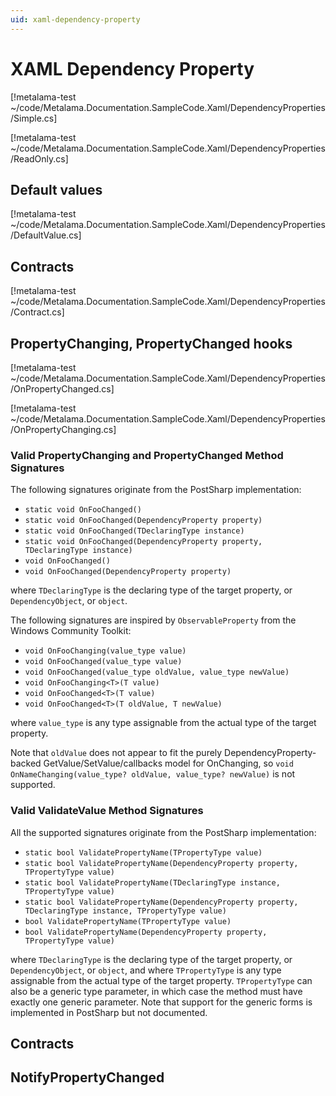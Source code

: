 ```yaml
---
uid: xaml-dependency-property
---
```


# XAML Dependency Property

[!metalama-test ~/code/Metalama.Documentation.SampleCode.Xaml/DependencyProperties/Simple.cs]

[!metalama-test ~/code/Metalama.Documentation.SampleCode.Xaml/DependencyProperties/ReadOnly.cs]

## Default values

[!metalama-test ~/code/Metalama.Documentation.SampleCode.Xaml/DependencyProperties/DefaultValue.cs]

## Contracts

[!metalama-test ~/code/Metalama.Documentation.SampleCode.Xaml/DependencyProperties/Contract.cs]


## PropertyChanging, PropertyChanged hooks

[!metalama-test ~/code/Metalama.Documentation.SampleCode.Xaml/DependencyProperties/OnPropertyChanged.cs]

[!metalama-test ~/code/Metalama.Documentation.SampleCode.Xaml/DependencyProperties/OnPropertyChanging.cs]


### Valid PropertyChanging and PropertyChanged Method Signatures

The following signatures originate from the PostSharp implementation:

* `static void OnFooChanged()`
* `static void OnFooChanged(DependencyProperty property)`
* `static void OnFooChanged(TDeclaringType instance)`
* `static void OnFooChanged(DependencyProperty property, TDeclaringType instance)`
* `void OnFooChanged()`
* `void OnFooChanged(DependencyProperty property)`

where `TDeclaringType` is the declaring type of the target property, or `DependencyObject`, or `object`.

The following signatures are inspired by `ObservableProperty` from the Windows Community Toolkit:

* `void OnFooChanging(value_type value)`
* `void OnFooChanged(value_type value)`
* `void OnFooChanged(value_type oldValue, value_type newValue)`
* `void OnFooChanging<T>(T value)`
* `void OnFooChanged<T>(T value)`
* `void OnFooChanged<T>(T oldValue, T newValue)`

where `value_type` is any type assignable from the actual type of the target property.

Note that `oldValue` does not appear to fit the purely DependencyProperty-backed GetValue/SetValue/callbacks model for OnChanging, so `void OnNameChanging(value_type? oldValue, value_type? newValue)` is not supported.

### Valid ValidateValue Method Signatures

All the supported signatures originate from the PostSharp implementation:

* `static bool ValidatePropertyName(TPropertyType value)`
* `static bool ValidatePropertyName(DependencyProperty property, TPropertyType value)`
* `static bool ValidatePropertyName(TDeclaringType instance, TPropertyType value)`
* `static bool ValidatePropertyName(DependencyProperty property, TDeclaringType instance, TPropertyType value)`
* `bool ValidatePropertyName(TPropertyType value)`
* `bool ValidatePropertyName(DependencyProperty property, TPropertyType value)`

where `TDeclaringType` is the declaring type of the target property, or `DependencyObject`, or `object`, and
where `TPropertyType` is any type assignable from the actual type of the target property.
`TPropertyType` can also be a generic type parameter, in which case the method must have exactly one generic parameter. Note that support for the generic forms is implemented in PostSharp but not documented.



## Contracts

## NotifyPropertyChanged

